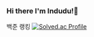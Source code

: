 ### Hi there I'm Indudu!👋

백준  랭킹
[![Solved.ac Profile](http://mazassumnida.wtf/api/v2/generate_badge?boj=isks2)](https://solved.ac/isks2/)



<!--
**SuGyoungIn/SuGyoungIn** is a ✨ _special_ ✨ repository because its `README.md` (this file) appears on your GitHub profile.

Here are some ideas to get you started:

- 🔭 I’m currently working on ...
- 🌱 I’m currently learning ...
- 👯 I’m looking to collaborate on ...
- 🤔 I’m looking for help with ...
- 💬 Ask me about ...
- 📫 How to reach me: ...
- 😄 Pronouns: ...
- ⚡ Fun fact: ...
-->
